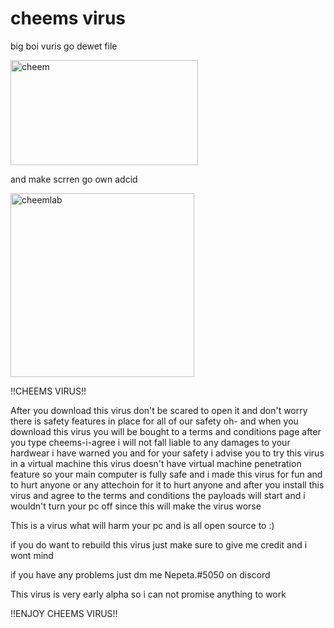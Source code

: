 <h1>cheems virus</h1>
<p>big boi vuris go dewet file</p>
<p><img src="https://media.discordapp.net/attachments/754336592793043135/813852589992837121/330504825068211.png?width=705&amp;height=355" alt="cheem" width="300" height="168" /></p>
<p>and make scrren go own adcid</p>
<p><img src="https://preview.redd.it/wfm5u93jzrg51.jpg?auto=webp&amp;s=50653fedd91d3674ec865a9ec2b91b7d9db91dee" alt="cheemlab" width="294" height="294" /></p>

<p>!!CHEEMS VIRUS!!</p>
<p>After you download this virus don&apos;t be scared to open it and don&apos;t worry there is safety features in place for all of our safety oh- and when you download this virus you will be bought to a terms and conditions page after you type cheems-i-agree i will not fall liable to any damages to your hardwear i have warned you and for your safety i advise you to try this virus in a virtual machine this virus doesn&apos;t have virtual machine penetration feature so your main computer is fully safe and i made this virus for fun and to hurt anyone or any attechoin for it to hurt anyone and after you install this virus and agree to the terms and conditions the payloads will start and i wouldn&apos;t turn your pc off since this will make the virus worse &nbsp;</p>
<p>This is a virus what will harm your pc and is all open source to :)&nbsp;</p>
<p>if you do want to rebuild this virus just make sure to give me credit and i wont mind</p>
<p>if you have any problems just dm me Nepeta.#5050 on discord&nbsp;</p>
<p>This virus is very early alpha so i can not promise anything to work&nbsp;</p>
<p>!!ENJOY CHEEMS VIRUS!!</p>
<p>&nbsp;</p>
